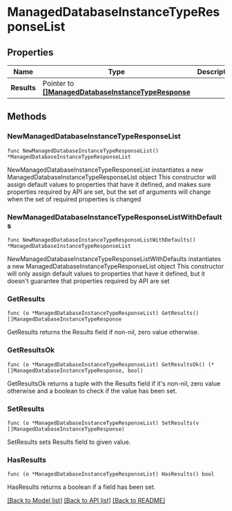 # ManagedDatabaseInstanceTypeResponseList

## Properties

Name | Type | Description | Notes
------------ | ------------- | ------------- | -------------
**Results** | Pointer to [**[]ManagedDatabaseInstanceTypeResponse**](ManagedDatabaseInstanceTypeResponse.md) |  | [optional] 

## Methods

### NewManagedDatabaseInstanceTypeResponseList

`func NewManagedDatabaseInstanceTypeResponseList() *ManagedDatabaseInstanceTypeResponseList`

NewManagedDatabaseInstanceTypeResponseList instantiates a new ManagedDatabaseInstanceTypeResponseList object
This constructor will assign default values to properties that have it defined,
and makes sure properties required by API are set, but the set of arguments
will change when the set of required properties is changed

### NewManagedDatabaseInstanceTypeResponseListWithDefaults

`func NewManagedDatabaseInstanceTypeResponseListWithDefaults() *ManagedDatabaseInstanceTypeResponseList`

NewManagedDatabaseInstanceTypeResponseListWithDefaults instantiates a new ManagedDatabaseInstanceTypeResponseList object
This constructor will only assign default values to properties that have it defined,
but it doesn't guarantee that properties required by API are set

### GetResults

`func (o *ManagedDatabaseInstanceTypeResponseList) GetResults() []ManagedDatabaseInstanceTypeResponse`

GetResults returns the Results field if non-nil, zero value otherwise.

### GetResultsOk

`func (o *ManagedDatabaseInstanceTypeResponseList) GetResultsOk() (*[]ManagedDatabaseInstanceTypeResponse, bool)`

GetResultsOk returns a tuple with the Results field if it's non-nil, zero value otherwise
and a boolean to check if the value has been set.

### SetResults

`func (o *ManagedDatabaseInstanceTypeResponseList) SetResults(v []ManagedDatabaseInstanceTypeResponse)`

SetResults sets Results field to given value.

### HasResults

`func (o *ManagedDatabaseInstanceTypeResponseList) HasResults() bool`

HasResults returns a boolean if a field has been set.


[[Back to Model list]](../README.md#documentation-for-models) [[Back to API list]](../README.md#documentation-for-api-endpoints) [[Back to README]](../README.md)


